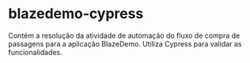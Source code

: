 # blazedemo-cypress
Contém a resolução da atividade de automação do fluxo de compra de passagens para a aplicação BlazeDemo. Utiliza Cypress para validar as funcionalidades.
